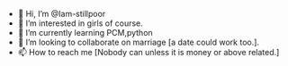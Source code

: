 - 👋 Hi, I’m @Iam-stillpoor
- 👀 I’m interested in girls of course.
- 🌱 I’m currently learning PCM,python
- 💞️ I’m looking to collaborate on marriage [a date could work too.].
- 📫 How to reach me [Nobody can unless it is money or above related.]

<!---
Iam-stillpoor/Iam-stillpoor is a ✨ special ✨ repository because its `README.md` (this file) appears on your GitHub profile.
You can click the Preview link to take a look at your changes.
--->
